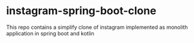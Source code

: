 # instagram-spring-boot-clone
This repo contains a simplify clone of instagram implemented as monolith application in spring boot and kotlin
